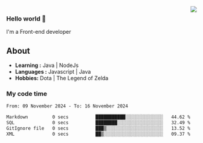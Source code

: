 <img align='right' src="https://github-readme-stats.vercel.app/api?username=jumodada&show_icons=true&theme=vue">

### Hello world 👋

I'm a Front-end developer 
    
## About
-  **Learning :** Java | NodeJs
-  **Languages :** Javascript | Java
-  **Hobbies:** Dota | The Legend of Zelda

### My code time

<!--START_SECTION:waka-->

```txt
From: 09 November 2024 - To: 16 November 2024

Markdown         0 secs          ███████████░░░░░░░░░░░░░░   44.62 %
SQL              0 secs          ████████░░░░░░░░░░░░░░░░░   32.49 %
GitIgnore file   0 secs          ███▒░░░░░░░░░░░░░░░░░░░░░   13.52 %
XML              0 secs          ██▒░░░░░░░░░░░░░░░░░░░░░░   09.37 %
```

<!--END_SECTION:waka-->
